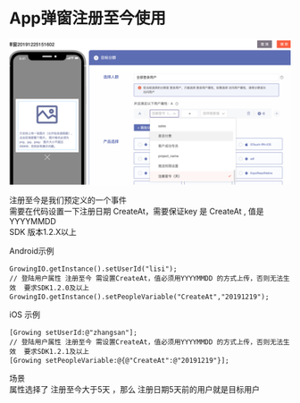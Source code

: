 # App弹窗注册至今使用

![](../../.gitbook/assets/image%20%2864%29.png)

注册至今是我们预定义的一个事件  
需要在代码设置一下注册日期 CreateAt，需要保证key 是 CreateAt , 值是YYYYMMDD  
SDK 版本1.2.X以上

Android示例

```text
GrowingIO.getInstance().setUserId("lisi");  
// 登陆用户属性 注册至今 需设置CreateAt，值必须用YYYYMMDD 的方式上传，否则无法生效  要求SDK1.2.0及以上
GrowingIO.getInstance().setPeopleVariable("CreateAt","20191219");
```

  
iOS 示例

```text
[Growing setUserId:@"zhangsan"];
// 登陆用户属性 注册至今 需设置CreateAt，值必须用YYYYMMDD 的方式上传，否则无法生效  要求SDK1.2.1及以上
[Growing setPeopleVariable:@{@"CreateAt":@"20191219"}];
```

场景  
属性选择了 注册至今大于5天 ，那么 注册日期5天前的用户就是目标用户

